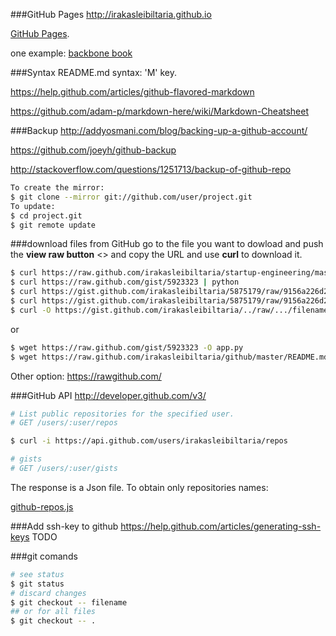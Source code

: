 ###GitHub Pages
http://irakasleibiltaria.github.io

[GitHub Pages](https://help.github.com/categories/20/articles). 

one example: [backbone book](http://addyosmani.github.io/backbone-fundamentals/)

###Syntax
README.md syntax: 'M' key. 

https://help.github.com/articles/github-flavored-markdown 

https://github.com/adam-p/markdown-here/wiki/Markdown-Cheatsheet

###Backup
http://addyosmani.com/blog/backing-up-a-github-account/

https://github.com/joeyh/github-backup

http://stackoverflow.com/questions/1251713/backup-of-github-repo

```bash
To create the mirror:
$ git clone --mirror git://github.com/user/project.git
To update:
$ cd project.git
$ git remote update
```

###download files from GitHub
go to the file you want to dowload and push the **view raw button** <> and copy the URL and use **curl** to download
it.
```bash
$ curl https://raw.github.com/irakasleibiltaria/startup-engineering/master/README.md
$ curl https://raw.github.com/gist/5923323 | python
$ curl https://gist.github.com/irakasleibiltaria/5875179/raw/9156a226d26971a239d2d6d66c9cc0e80d0ed6ee/grub-recovery.sh
$ curl https://gist.github.com/irakasleibiltaria/5875179/raw/9156a226d26971a239d2d6d66c9cc0e80d0ed6ee/grub-recovery.sh | sh
$ curl -O https://gist.github.com/irakasleibiltaria/../raw/.../filename

```
or
```bash
$ wget https://raw.github.com/gist/5923323 -O app.py
$ wget https://raw.github.com/irakasleibiltaria/github/master/README.md
```

Other option: https://rawgithub.com/

###GitHub API
http://developer.github.com/v3/
```bash
# List public repositories for the specified user.
# GET /users/:user/repos

$ curl -i https://api.github.com/users/irakasleibiltaria/repos

# gists
# GET /users/:user/gists
```
The response is a Json file. To obtain only repositories names:

[github-repos.js](https://gist.github.com/irakasleibiltaria/5922660)

###Add ssh-key to github
https://help.github.com/articles/generating-ssh-keys
TODO

###git comands
```bash
# see status
$ git status
# discard changes
$ git checkout -- filename
## or for all files
$ git checkout -- .
```
